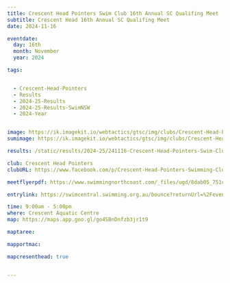 ```yaml
---
title: Crescent Head Pointers Swim Club 16th Annual SC Qualifing Meet
subtitle: Crescent Head 16th Annual SC Qualifing Meet
date: 2024-11-16

eventdate:
  day: 16th
  month: November
  year: 2024

tags:


  - Crescent-Head-Pointers
  - Results
  - 2024-25-Results
  - 2024-25-Results-SwimNSW
  - 2024-Year


image: https://ik.imagekit.io/webtactics/gtsc/img/clubs/Crescent-Head-Pointers-600x400.jpg
sumimage: https://ik.imagekit.io/webtactics/gtsc/img/clubs/Crescent-Head-Pointers-400x600.jpg

results: /static/results/2024-25/241116-Crescent-Head-Pointers-Swim-Club-16th-Annual-SC-Qualifing-Meet-results.pdf

club: Crescent Head Pointers
clubURL: https://www.facebook.com/p/Crescent-Head-Pointers-Swimming-Club-100031252717475/

meetflyerpdf: https://www.swimmingnorthcoast.com/_files/ugd/8dab05_751c106be8444afeadb6bed7c6788c5b.pdf

entrylink: https://swimcentral.swimming.org.au/bounce?returnUrl=%2Fevents%2Fc6295dd2-3576-ef11-a670-0022489771e1%2Fdetail

time: 9:00am - 5:00pm
where: Crescent Aquatic Centre
map: https://maps.app.goo.gl/go4SBnDnfzb3jr1t9

maptaree:

mapportmac:

mapcresenthead: true


---
```



